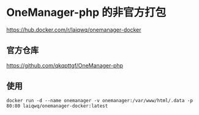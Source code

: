 # OneManager-php 的非官方打包

https://hub.docker.com/r/laiqwq/onemanager-docker

## 官方仓库

https://github.com/qkqpttgf/OneManager-php

## 使用

`docker run -d --name onemanager -v onemanager:/var/www/html/.data -p 80:80 laiqwq/onemanager-docker:latest`
